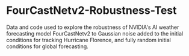 # FourCastNetv2-Robustness-Test
Data and code used to explore the robustness of NVIDIA's AI weather forecasting model FourCastNetv2 to Gaussian noise added to the initial conditions for tracking Hurricane Florence, and fully random initial conditions for global forecasting.
